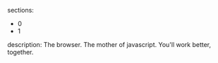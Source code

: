 sections:
  - 0
  - 1

description: The browser. The mother of javascript. You'll work better, together.
